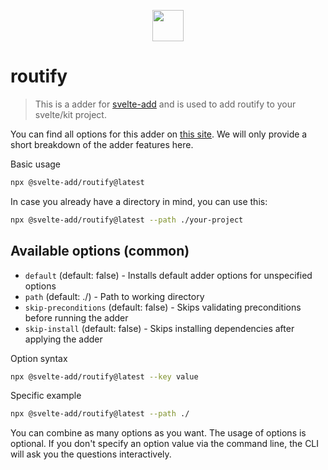 
<p align="center">
    <img src="https://svelte-add.com/adder/routify/logo.svg" height="50" />
</p>

# routify

> This is a adder for [svelte-add](https://svelte-add.com) and is used to add routify to your svelte/kit project.

You can find all options for this adder on [this site](https://svelte-add.com/adder/routify). We will only provide a short breakdown of the adder features here.

Basic usage
```sh
npx @svelte-add/routify@latest
```

In case you already have a directory in mind, you can use this:
```sh
npx @svelte-add/routify@latest --path ./your-project
```




## Available options (common)

    
- `default` (default: false) - Installs default adder options for unspecified options
- `path` (default: ./) - Path to working directory
- `skip-preconditions` (default: false) - Skips validating preconditions before running the adder
- `skip-install` (default: false) - Skips installing dependencies after applying the adder


Option syntax
```sh
npx @svelte-add/routify@latest --key value
```

Specific example
```sh
npx @svelte-add/routify@latest --path ./
```

You can combine as many options as you want. The usage of options is optional. If you don't specify an option value via the command line, the CLI will ask you the questions interactively.

